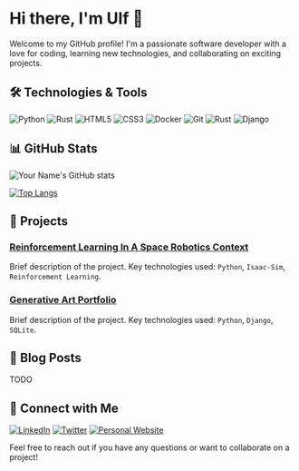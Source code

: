 # Hi there, I'm Ulf 👋

Welcome to my GitHub profile! I'm a passionate software developer with a love for coding, learning new technologies, and collaborating on exciting projects.

## 🛠️ Technologies & Tools

![Python](https://img.shields.io/badge/-Python-3776AB?style=flat&logo=python&logoColor=white)
![Rust](https://img.shields.io/badge/-Java-007396?style=flat&logo=java&logoColor=white)
![HTML5](https://img.shields.io/badge/-HTML5-E34F26?style=flat&logo=html5&logoColor=white)
![CSS3](https://img.shields.io/badge/-CSS3-1572B6?style=flat&logo=css3&logoColor=white)
![Docker](https://img.shields.io/badge/-Docker-2496ED?style=flat&logo=docker&logoColor=white)
![Git](https://img.shields.io/badge/-Git-F05032?style=flat&logo=git&logoColor=white)
![Rust](https://img.shields.io/badge/Rust-000000?style=for-the-badge&logo=rust&logoColor=white)
![Django](https://img.shields.io/badge/Django-092E20?style=for-the-badge&logo=django&logoColor=white)


## 📊 GitHub Stats

![Your Name's GitHub stats](https://github-readme-stats.vercel.app/api?username=John-Dillermand&show_icons=true&theme=radical)

[![Top Langs](https://github-readme-stats.vercel.app/api/top-langs/?username=John-Dillermand&layout=compact&theme=radical)](https://github.com/anuraghazra/github-readme-stats)

## 🚀 Projects

### [Reinforcement Learning In A Space Robotics Context](https://github.com/yourusername/project-name)
Brief description of the project. Key technologies used: `Python`, `Isaac-Sim`, `Reinforcement Learning`.

### [Generative Art Portfolio](https://github.com/yourusername/another-project)
Brief description of the project. Key technologies used: `Python`, `Django`, `SQLite`.

## 📝 Blog Posts

<!-- BLOG-POST-LIST:START -->
TODO
<!-- BLOG-POST-LIST:END -->

## 🤝 Connect with Me

[![LinkedIn](https://img.shields.io/badge/-LinkedIn-0077B5?style=flat&logo=linkedin&logoColor=white)](https://www.linkedin.com/in/yourprofile/)
[![Twitter](https://img.shields.io/badge/-Twitter-1DA1F2?style=flat&logo=twitter&logoColor=white)](https://twitter.com/yourhandle)
[![Personal Website](https://img.shields.io/badge/-Website-000000?style=flat&logo=About.me&logoColor=white)](https://yourwebsite.com)

Feel free to reach out if you have any questions or want to collaborate on a project!

